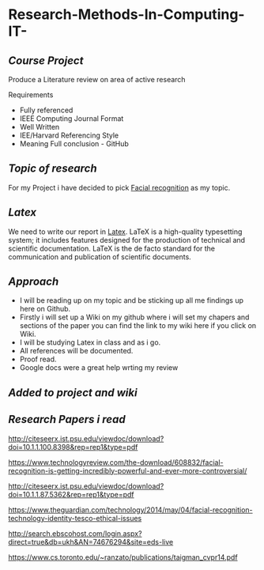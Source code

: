 # Research-Methods-In-Computing-IT-

## **_Course Project_**
Produce a Literature review on area of active research 

Requirements 
- Fully referenced 
- IEEE Computing Journal Format 
- Well Written
- IEE/Harvard Referencing Style 
- Meaning Full conclusion - GitHub

## **_Topic of research_**
For my Project i have decided to pick [Facial recognition](https://en.wikipedia.org/wiki/Facial_recognition_system) as my topic.

## **_Latex_**

We need to write our report in [Latex](https://www.sharelatex.com/project).
LaTeX is a high-quality typesetting system; it includes features designed for 
the production of technical and scientific documentation. LaTeX is the de facto
standard for the communication and publication of scientific documents. 

## **_Approach_**

- I will be reading up on my topic and be sticking up all me findings up here on Github. 
- Firstly i will set up a Wiki on my github where i will set my chapers and sections of the paper 
you can find the link to my wiki here if you click on Wiki.
- I will be studying Latex in class and as i go.
- All references will be documented.
- Proof read.
- Google docs were a great help wrting my review 
## **_Added to project and wiki_**


## **_Research Papers i read_**
http://citeseerx.ist.psu.edu/viewdoc/download?doi=10.1.1.100.8398&rep=rep1&type=pdf

https://www.technologyreview.com/the-download/608832/facial-recognition-is-getting-incredibly-powerful-and-ever-more-controversial/

http://citeseerx.ist.psu.edu/viewdoc/download?doi=10.1.1.87.5362&rep=rep1&type=pdf

https://www.theguardian.com/technology/2014/may/04/facial-recognition-technology-identity-tesco-ethical-issues

http://search.ebscohost.com/login.aspx?direct=true&db=ukh&AN=74676294&site=eds-live

https://www.cs.toronto.edu/~ranzato/publications/taigman_cvpr14.pdf
